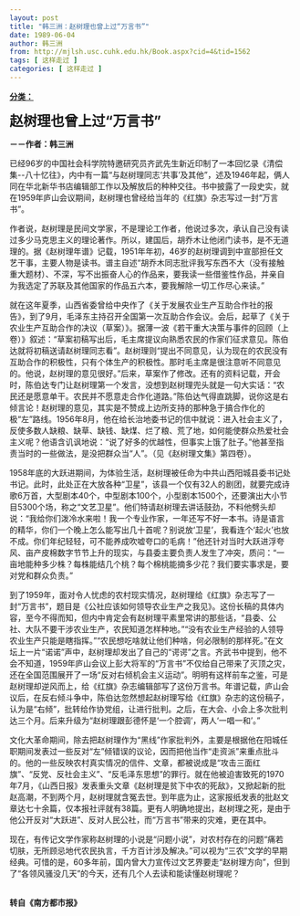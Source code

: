 ```yaml
---
layout: post
title: "韩三洲：赵树理也曾上过“万言书”"
date: 1989-06-04
author: 韩三洲
from: http://mjlsh.usc.cuhk.edu.hk/Book.aspx?cid=4&tid=1562
tags: [ 这样走过 ]
categories: [ 这样走过 ]
---
```


<div style="margin: 15px 10px 10px 0px;">
 <div>
  <span id="ctl00_ContentPlaceHolder1_chapter1_SubjectLabel" style="font-weight:bold;text-decoration:underline;">
   分类：
  </span>
 </div>
 <p>
  <strong>
   <font size="5">
    赵树理也曾上过“万言书”
   </font>
  </strong>
 </p>
 <p>
  <strong>
   －－作者：韩三洲
  </strong>
 </p>
 <p>
  已经96岁的中国社会科学院特邀研究员齐武先生新近印制了一本回忆录《清偿集--八十忆往》，内中有一篇“与赵树理同志‘共事’及其他”，述及1946年起，俩人同在华北新华书店编辑部工作以及解放后的种种交往。书中披露了一段史实，就在1959年庐山会议期间，赵树理也曾经给当年的《红旗》杂志写过一封“万言书”。
 </p>
 <p>
  作者说，赵树理是民间文学家，不是理论工作者，他说过多次，承认自己没有读过多少马克思主义的理论著作。所以，建国后，胡乔木让他闭门读书，是不无道理的。据《赵树理年谱》记载，1951年年初，46岁的赵树理调到中宣部担任文艺干事，主要人物是读书。谱主自述“胡乔木同志批评我写东西不大（没有接触重大题材）、不深，写不出振奋人心的作品来，要我读一些借鉴性作品，并亲自为我选定了苏联及其他国家的作品五六本，要我解除一切工作尽心来读。”
 </p>
 <p>
  就在这年夏季，山西省委曾给中央作了《关于发展农业生产互助合作社的报告》，到了9月，毛泽东主持召开全国第一次互助合作会议。会后，起草了《关于农业生产互助合作的决议（草案）》。据薄一波《若干重大决策与事件的回顾（上卷）》叙述：“草案初稿写出后，毛主席提议向熟悉农民的作家们征求意见。陈伯达就将初稿送请赵树理同志看”。赵树理则“提出不同意见，认为现在的农民没有互助合作的积极性，只有个体生产的积极性。那时毛主席是很注意听不同意见的。他说，赵树理的意见很好。”后来，草案作了修改。还有的资料记载，开会时，陈伯达专门让赵树理第一个发言，没想到赵树理兜头就是一句大实话：“农民还是愿意单干。农民并不愿意走合作化道路。”陈伯达气得直跳脚，说你这是右倾言论！赵树理的意见，其实是不赞成上边所支持的那种急于搞合作化的极“左”路线。1956年8月，他在给长治地委书记的信中就说：进入社会主义了，反使多数人缺粮、缺草、缺钱、缺煤、烂了粮、荒了地，如何能使群众热爱社会主义呢？他语含讥讽地说：“说了好多的优越性，但事实上饿了肚子。”他甚至指责当时的一些做法，是没把群众当“人”。（见《赵树理文集》第四卷）。
 </p>
 <p>
  1958年底的大跃进期间，为体验生活，赵树理被任命为中共山西阳城县委书记处书记。此时，此处正在大放各种“卫星”，该县一个仅有32人的剧团，就要完成诗歌6万首，大型剧本40个，中型剧本100个，小型剧本1500个，还要演出大小节目5300个场，称之“文艺卫星”。他们特请赵树理去讲话鼓劲，不料他劈头却说：“我给你们泼冷水来啦！我一个专业作家，一年还写不好一本书。诗是语言的精华，你们一个晚上怎么能写出几十首呢？别说放‘卫星’，我看连个‘起火’也放不成。你们年纪轻轻，可不能养成吹嘘夸口的毛病！”他还针对当时大跃进浮夸风、亩产皮棉数字节节上升的现实，与县委主要负责人发生了冲突，质问：“一亩地能种多少株？每株能结几个桃？每个棉桃能摘多少花？我们要实事求是，要对党和群众负责。”
 </p>
 <p>
  到了1959年，面对令人忧虑的农村现实情况，赵树理给《红旗》杂志写了一封“万言书”，题目是《公社应该如何领导农业生产之我见》。这份长稿的具体内容，至今不得而知，但内中肯定会有赵树理平素里常讲的那些话，“县委、公社、大队不要干涉农业生产，农民知道怎样种地。”“没有农业生产经验的人领导农业生产只能是瞎指挥。”“农民想吃啥就让他们种啥，何必限制的那样死。”在文坛上一片“诺诺”声中，赵树理却发出了自己的“谔谔”之言。齐武书中提到，他不会不知道，1959年庐山会议上彭大将军的“万言书”不仅给自己带来了灭顶之灾，还在全国范围展开了一场“反对右倾机会主义运动”。明明有这样前车之鉴，可是赵树理却逆风而上，给《红旗》杂志编辑部写了这份万言书。年谱记载，庐山会议后，在反右倾斗争中，陈伯达忽然想起赵树理写给《红旗》杂志的这份稿子，认为是“右倾”，批转给作协党组，让进行批判。之后，在大会、小会上多次批判达三个月。后来升级为“赵树理跟彭德怀是‘一个腔调’，两人‘一唱一和’。”
 </p>
 <p>
  文化大革命期间，除去把赵树理作为“黑线”作家批判外，主要是根据他在阳城任职期间发表过一些反对“左”倾错误的议论，因而把他当作“走资派”来重点批斗的。他的一些反映农村真实情况的信件、文章，都被说成是“攻击三面红旗”、“反党、反社会主义”、“反毛泽东思想”的罪行。就在他被迫害致死的1970年7月，《山西日报》发表重头文章《赵树理是贫下中农的死敌》，又掀起新的批赵高潮，不到两个月，赵树理就含冤去世。到年底为止，这家报纸发表的批赵文章达七十余篇，仅本报社评就有38篇。更有人明确地提出，赵树理之死，是由于他公开反对“大跃进”、反对人民公社，而“万言书”带来的灾难，更在其中。
 </p>
 <p>
  现在，有传记文学作家称赵树理的小说是“问题小说”，对农村存在的问题“痛若切肤，无所顾忌地代农民执言，千方百计涉及解决。”可以视为“三农”文学的早期经典。可惜的是，60多年前，国内曾大力宣传过文艺界要走“赵树理方向”，但到了“各领风骚没几天”的今天，还有几个人去读和能读懂赵树理呢？
 </p>
 <p>
  <br/>
  <strong>
   转自《南方都市报》
  </strong>
 </p>
</div>

